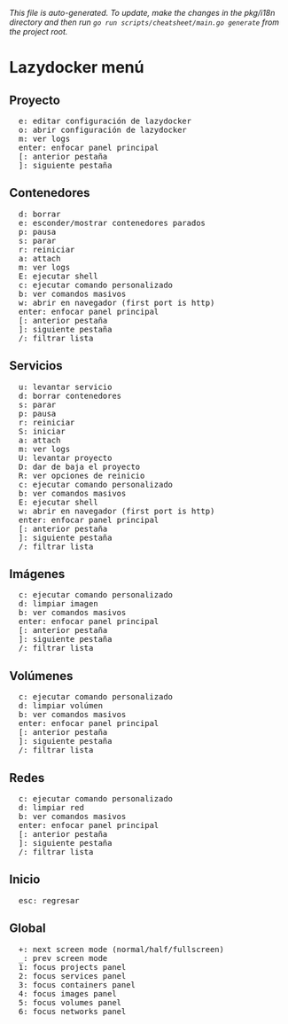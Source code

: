 _This file is auto-generated. To update, make the changes in the pkg/i18n directory and then run `go run scripts/cheatsheet/main.go generate` from the project root._

# Lazydocker menú

## Proyecto

<pre>
  <kbd>e</kbd>: editar configuración de lazydocker
  <kbd>o</kbd>: abrir configuración de lazydocker
  <kbd>m</kbd>: ver logs
  <kbd>enter</kbd>: enfocar panel principal
  <kbd>[</kbd>: anterior pestaña
  <kbd>]</kbd>: siguiente pestaña
</pre>

## Contenedores

<pre>
  <kbd>d</kbd>: borrar
  <kbd>e</kbd>: esconder/mostrar contenedores parados
  <kbd>p</kbd>: pausa
  <kbd>s</kbd>: parar
  <kbd>r</kbd>: reiniciar
  <kbd>a</kbd>: attach
  <kbd>m</kbd>: ver logs
  <kbd>E</kbd>: ejecutar shell
  <kbd>c</kbd>: ejecutar comando personalizado
  <kbd>b</kbd>: ver comandos masivos
  <kbd>w</kbd>: abrir en navegador (first port is http)
  <kbd>enter</kbd>: enfocar panel principal
  <kbd>[</kbd>: anterior pestaña
  <kbd>]</kbd>: siguiente pestaña
  <kbd>/</kbd>: filtrar lista
</pre>

## Servicios

<pre>
  <kbd>u</kbd>: levantar servicio
  <kbd>d</kbd>: borrar contenedores
  <kbd>s</kbd>: parar
  <kbd>p</kbd>: pausa
  <kbd>r</kbd>: reiniciar
  <kbd>S</kbd>: iniciar
  <kbd>a</kbd>: attach
  <kbd>m</kbd>: ver logs
  <kbd>U</kbd>: levantar proyecto
  <kbd>D</kbd>: dar de baja el proyecto
  <kbd>R</kbd>: ver opciones de reinicio
  <kbd>c</kbd>: ejecutar comando personalizado
  <kbd>b</kbd>: ver comandos masivos
  <kbd>E</kbd>: ejecutar shell
  <kbd>w</kbd>: abrir en navegador (first port is http)
  <kbd>enter</kbd>: enfocar panel principal
  <kbd>[</kbd>: anterior pestaña
  <kbd>]</kbd>: siguiente pestaña
  <kbd>/</kbd>: filtrar lista
</pre>

## Imágenes

<pre>
  <kbd>c</kbd>: ejecutar comando personalizado
  <kbd>d</kbd>: limpiar imagen
  <kbd>b</kbd>: ver comandos masivos
  <kbd>enter</kbd>: enfocar panel principal
  <kbd>[</kbd>: anterior pestaña
  <kbd>]</kbd>: siguiente pestaña
  <kbd>/</kbd>: filtrar lista
</pre>

## Volúmenes

<pre>
  <kbd>c</kbd>: ejecutar comando personalizado
  <kbd>d</kbd>: limpiar volúmen
  <kbd>b</kbd>: ver comandos masivos
  <kbd>enter</kbd>: enfocar panel principal
  <kbd>[</kbd>: anterior pestaña
  <kbd>]</kbd>: siguiente pestaña
  <kbd>/</kbd>: filtrar lista
</pre>

## Redes

<pre>
  <kbd>c</kbd>: ejecutar comando personalizado
  <kbd>d</kbd>: limpiar red
  <kbd>b</kbd>: ver comandos masivos
  <kbd>enter</kbd>: enfocar panel principal
  <kbd>[</kbd>: anterior pestaña
  <kbd>]</kbd>: siguiente pestaña
  <kbd>/</kbd>: filtrar lista
</pre>

## Inicio

<pre>
  <kbd>esc</kbd>: regresar
</pre>

## Global

<pre>
  <kbd>+</kbd>: next screen mode (normal/half/fullscreen)
  <kbd>_</kbd>: prev screen mode
  <kbd>1</kbd>: focus projects panel
  <kbd>2</kbd>: focus services panel
  <kbd>3</kbd>: focus containers panel
  <kbd>4</kbd>: focus images panel
  <kbd>5</kbd>: focus volumes panel
  <kbd>6</kbd>: focus networks panel
</pre>

